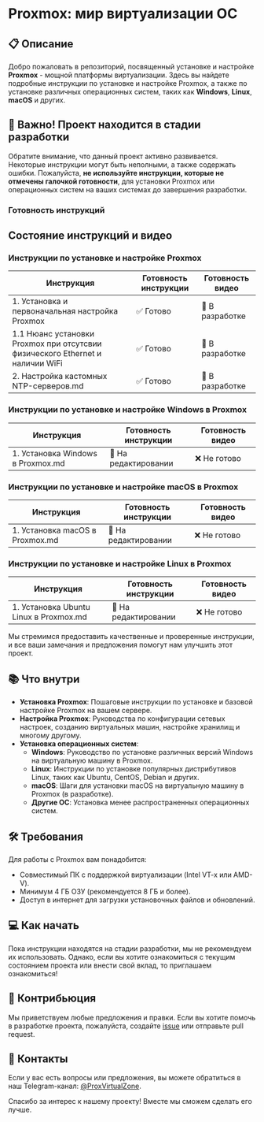 # Proxmox: мир виртуализации ОС

## 📋 Описание

Добро пожаловать в репозиторий, посвященный установке и настройке **Proxmox** - мощной платформы виртуализации. Здесь вы найдете подробные инструкции по установке и настройке Proxmox, а также по установке различных операционных систем, таких как **Windows**, **Linux**, **macOS** и других.

## 🚧 Важно! Проект находится в стадии разработки

Обратите внимание, что данный проект активно развивается. Некоторые инструкции могут быть неполными, а также содержать ошибки. Пожалуйста, **не используйте инструкции, которые не отмечены галочкой готовности**, для установки Proxmox или операционных систем на ваших системах до завершения разработки.

### Готовность инструкций

## Состояние инструкций и видео

### Инструкции по установке и настройке Proxmox

| Инструкция                        | Готовность инструкции          | Готовность видео               |
|-----------------------------------|--------------------------------|--------------------------------|
| 1. Установка и первоначальная настройка Proxmox| :white_check_mark: Готово      | :construction: В разработке      |
| 1.1 Нюанс установки Proxmox при отсутсвии физического Ethernet и наличии WiFi| :white_check_mark: Готово    | :construction: В разработке    |
| 2. Настройка кастомных NTP-серверов.md| :white_check_mark: Готово    | :construction: В разработке    |

### Инструкции по установке и настройке Windows в Proxmox

| Инструкция                        | Готовность инструкции          | Готовность видео               |
|-----------------------------------|--------------------------------|--------------------------------|
| 1. Установка Windows в Proxmox.md | :memo: На редактировании       | :x: Не готово      |

### Инструкции по установке и настройке macOS в Proxmox

| Инструкция                        | Готовность инструкции          | Готовность видео               |
|-----------------------------------|--------------------------------|--------------------------------|
| 1. Установка macOS в Proxmox.md | :memo: На редактировании       | :x: Не готово      |

### Инструкции по установке и настройке Linux в Proxmox

| Инструкция                        | Готовность инструкции          | Готовность видео               |
|-----------------------------------|--------------------------------|--------------------------------|
| 1. Установка Ubuntu Linux в Proxmox.md| :memo: На редактировании       | :x: Не готово      |

Мы стремимся предоставить качественные и проверенные инструкции, и все ваши замечания и предложения помогут нам улучшить этот проект.

## 📚 Что внутри

- **Установка Proxmox**: Пошаговые инструкции по установке и базовой настройке Proxmox на вашем сервере.
- **Настройка Proxmox**: Руководства по конфигурации сетевых настроек, созданию виртуальных машин, настройке хранилищ и многому другому.
- **Установка операционных систем**:
  - **Windows**: Руководство по установке различных версий Windows на виртуальную машину в Proxmox.
  - **Linux**: Инструкции по установке популярных дистрибутивов Linux, таких как Ubuntu, CentOS, Debian и других.
  - **macOS**: Шаги для установки macOS на виртуальную машину в Proxmox (в разработке).
  - **Другие ОС**: Установка менее распространенных операционных систем.

## 🛠️ Требования

Для работы с Proxmox вам понадобится:

- Совместимый ПК с поддержкой виртуализации (Intel VT-x или AMD-V).
- Минимум 4 ГБ ОЗУ (рекомендуется 8 ГБ и более).
- Доступ в интернет для загрузки установочных файлов и обновлений.

## 💻 Как начать

Пока инструкции находятся на стадии разработки, мы не рекомендуем их использовать. Однако, если вы хотите ознакомиться с текущим состоянием проекта или внести свой вклад, то приглашаем ознакомиться!

## 📝 Контрибьюция

Мы приветствуем любые предложения и правки. Если вы хотите помочь в разработке проекта, пожалуйста, создайте [issue](https://github.com/ProxVirtualZone/ProxVirtualZone/issues) или отправьте pull request.

## 📧 Контакты

Если у вас есть вопросы или предложения, вы можете обратиться в наш Telegram-канал: [@ProxVirtualZone](https://t.me/ProxVirtualZone).

Спасибо за интерес к нашему проекту! Вместе мы сможем сделать его лучше.